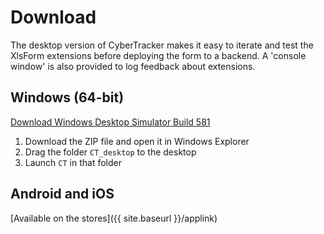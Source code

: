 # Download

The desktop version of CyberTracker makes it easy to iterate and test the XlsForm extensions before deploying the form to a backend. A 'console window' is also provided to log feedback about extensions.

## Windows (64-bit)
[Download Windows Desktop Simulator Build 581](https://ctwiki.blob.core.windows.net/bin/CT-build-581-win64.zip)

1. Download the ZIP file and open it in Windows Explorer
2. Drag the folder `CT_desktop` to the desktop
3. Launch `CT` in that folder

<!-- ## MacOS
[Download MacOS Desktop Simulator Build 478](https://ctwiki.blob.core.windows.net/bin/CT-build-478-mac.dmg)

1. Download the DMG
2. Open the DMG in Finder
3. Launch CyberTracker -->

## Android and iOS
[Available on the stores]({{ site.baseurl }}/applink)
